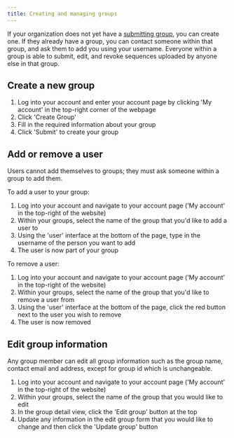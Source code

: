 ```yaml
---
title: Creating and managing groups
---
```


If your organization does not yet have a [submitting group](../../introduction/glossary/#submitting-group), you can create one. If they already have a group, you can contact someone within that group, and ask them to add you using your username. Everyone within a group is able to submit, edit, and revoke sequences uploaded by anyone else in that group.

## Create a new group

1. Log into your account and enter your account page by clicking 'My account' in the top-right corner of the webpage
2. Click 'Create Group'
3. Fill in the required information about your group
4. Click 'Submit' to create your group

## Add or remove a user

Users cannot add themselves to groups; they must ask someone within a group to add them.

To add a user to your group:

1. Log into your account and navigate to your account page ('My account' in the top-right of the website)
2. Within your groups, select the name of the group that you'd like to add a user to
3. Using the 'user' interface at the bottom of the page, type in the username of the person you want to add
4. The user is now part of your group

To remove a user:

1. Log into your account and navigate to your account page ('My account' in the top-right of the website)
2. Within your groups, select the name of the group that you'd like to remove a user from
3. Using the 'user' interface at the bottom of the page, click the red button next to the user you wish to remove
4. The user is now removed

## Edit group information

Any group member can edit all group information such as the group name, contact email and address, except for group id which is unchangeable.

1. Log into your account and navigate to your account page ('My account' in the top-right of the website)
2. Within your groups, select the name of the group that you would like to edit
3. In the group detail view, click the 'Edit group' button at the top
4. Update any information in the edit group form that you would like to change and then click the 'Update group' button

